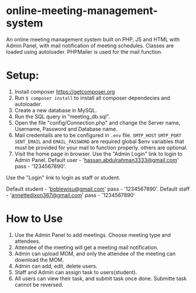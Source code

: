 # online-meeting-management-system
An online meeting management system built on PHP, JS and HTML with Admin Panel, with mail notification of meeting schedules.
Classes are loaded using autoloader. PHPMailer is used for the mail function.

# Setup:
 
1. Install composer https://getcomposer.org
2. Run ```$ composer install```  to install all composer dependecies and autoloader.
3. Create a new database in MySQL.
4. Run the SQL query in "meeting_db.sql".
5. Open the file "config/Connection.php" and change the Server name, Username, Password and Database name.
6. Mail credentails are to be configured in `.env` file. `SMTP_HOST` `SMTP_PORT` `SENT_EMAIL` and `EMAIL_PASSWORD` are required global $env variables that must be provided for your mail to function properly. others are optional.  
7. Visit the home page in browser. Use the "Admin Login" link to login to Admin Panel. Default user - 'hassan.abdulrahman3333@gmail.com' pass - '1234567890'.

Use the "Login" link to login as staff or student. 

Default student - 'boblewisu@gmail.com' pass - '1234567890'.
Default staff - 'annettedixon367@gmail.com' pass - '1234567890'

# How to Use

1. Use the Admin Panel to add meetings. Choose meeting type and attendees.
2. Attendee of the meeting will get a meeting mail notification.
3. Admin can upload MOM, and only the attendee of the meeting can download the MOM. 
4. Admin can add, edit, delete users.
5. Staff and Admin can assign task to users(student).
6. All users can view their task, and submit task once done. Submitte task cannot be reversed.

